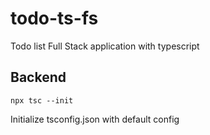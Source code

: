 # todo-ts-fs
Todo list Full Stack application with typescript

## Backend
```
npx tsc --init
```
Initialize tsconfig.json with default config
